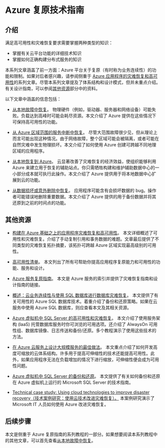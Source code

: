 <properties
    pageTitle="复原技术指南索引 | Azure"
    description="有关了解和设计具有复原能力、高可用性、容错能力的应用程序，以及针对灾难恢复和业务连续性进行规划的技术文章索引"
    services=""
    documentationcenter="na"
    author="adamglick"
    manager="saladki"
    editor="" />
<tags
    ms.assetid="0eafb464-810a-4539-905e-8c91e5f3c09e"
    ms.service="resiliency"
    ms.devlang="na"
    ms.topic="article"
    ms.tgt_pltfrm="na"
    ms.workload="na"
    ms.date="08/18/2016"
    wacn.date="02/20/2017"
    ms.author="aglick" />  

# Azure 复原技术指南

## 介绍

满足高可用性和灾难恢复要求需要掌握两种类型的知识：

* 掌握有关云平台功能的详细技术知识
* 掌握如何正确构建分布式服务的知识

本系列文章涵盖了前一方面：Azure 平台关于复原（有时称为业务连续性）的功能和限制。如果对后者感兴趣，请参阅侧重于 [Azure 应用程序的灾难恢复和高可用性](/documentation/articles/resiliency-disaster-recovery-high-availability-azure-applications/)的系列文章。尽管本系列文章提及了体系结构和设计模式，但并未重点介绍。有关设计指南，可以参阅[其他资源](#additional-resources)部分中的资料。

以下文章中涵盖的信息包括：

* [从本地故障中恢复](/documentation/articles/resiliency-technical-guidance-recovery-local-failures/)。
物理硬件（例如，驱动器、服务器和网络设备）可能失败。负载达到高峰时可能会耗尽资源。本文介绍了 Azure 提供在这些情况下可保持高可用性的功能。

* [从 Azure 区域范围的服务中断中恢复](/documentation/articles/resiliency-technical-guidance-recovery-loss-azure-region/)。
尽管大范围故障很少见，但从理论上而言可能出现这种情况。由于网络故障，整个区域可能会被隔离，或者可能在自然灾难中发生物理损坏。本文介绍了如何使用 Azure 创建可跨越不同地理区域的应用程序。

* [从本地恢复到 Azure](/documentation/articles/resiliency-technical-guidance-recovery-on-premises-azure/)。
云显著改善了灾难恢复的经济效益，使组织能够利用 Azure 来建立用于恢复的辅助站点。你只需牺牲构建和维护辅助数据中心的一小部分成本就可执行此操作。本文介绍了 Azure 提供用于将本地数据中心扩展到云的功能。

* [从数据损坏或意外删除中恢复](/documentation/articles/resiliency-technical-guidance-recovery-data-corruption/)。
应用程序可能含有会损坏数据的 bug。操作者可能错误地删除重要数据。本文介绍了 Azure 提供的用于备份数据并将其还原到之前的时间点的功能。

<a id="additional-resources"></a>
## 其他资源

* [构建在 Azure 基础之上的应用程序灾难恢复和高可用性](/documentation/articles/resiliency-disaster-recovery-high-availability-azure-applications/)。
本文详细概述了可用性和灾难恢复。介绍了手动复制引用和事务数据的难题。文章最后提供了不同类型的灾难恢复拓扑摘要，该拓扑可跨越 Azure 区域实现最高级别的可用性。

* [高可用性清单](/documentation/articles/resiliency-high-availability-checklist/)。
本文列出了所有可帮助你提高应用程序复原能力和可用性的功能、服务和设计。

* [Azure 服务复原指南](/documentation/articles/resiliency-service-guidance-index/)。
本文是 Azure 服务的索引并提供了灾难恢复指南和设计指南的链接。

* [概述：云业务连续性与使用 SQL 数据库进行数据库灾难恢复](/documentation/articles/sql-database-business-continuity/)。
本文提供了有关可用性的 Azure SQL 数据库技术。着重介绍了备份和还原策略。如果在云服务中使用 Azure SQL 数据库，则应查看本文及其相关资源。

* [Azure 虚拟机中 SQL Server 的高可用性和灾难恢复](/documentation/articles/virtual-machines-windows-sql-high-availability-dr/)。
本文介绍了使用服务架构 (IaaS) 托管数据库服务时你可浏览的可用选项。还介绍了 AlwaysOn 可用性组、数据库镜像、日志传送和备份/还原。多个教程演示了使用这些技术的方法。

* [在 Azure 云服务上设计大规模服务的最佳做法](https://azure.microsoft.com//blog/best-practices-for-designing-large-scale-services-on-windows-azure/)。
本文重点介绍了如何开发高度可缩放的云体系结构。许多用于提高可伸缩性的技术还能提高可用性。此外，如果应用程序无法在负载增加的情况下进行缩放，可伸缩性便会成为可用性问题。

* [Azure 虚拟机中 SQL Server 的备份和还原](/documentation/articles/virtual-machines-windows-sql-backup-recovery/)。
本文提供了有关如何备份和还原在 Azure 虚拟机上运行的 Microsoft SQL Server 的技术指南。

<!-- [Failsafe: Guidance for resilient cloud architectures（故障防护：弹性云体系结构指南）。](https://channel9.msdn.com/Series/FailSafe)
本文提供了有关构建弹性云体系结构的指南、利用 Microsoft 技术实现这些体系结构的指南以及实现特定方案的体系结构方法。-->

* [Technical case study: Using cloud technologies to improve disaster recovery（技术案例研究：使用云技术改进灾难恢复）。](https://www.microsoft.com/itshowcase/Article/Content/737/Using-cloud-technologies-to-improve-disaster-recovery)
本案例研究演示了 Microsoft IT 人员如何使用 Azure 改进灾难恢复。

## 后续步骤

本文是侧重于 Azure 复原指南的系列教程的一部分。如果想要阅读本系列教程中的其他文章，可以首先查看[从本地故障中恢复](/documentation/articles/resiliency-technical-guidance-recovery-local-failures/)。

<!---HONumber=Mooncake_0213_2017-->
<!--Update_Description: update meta properties; wroding update; -->